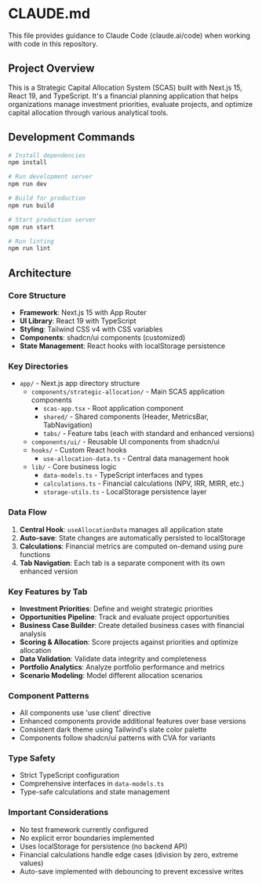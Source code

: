 # CLAUDE.md

This file provides guidance to Claude Code (claude.ai/code) when working with code in this repository.

## Project Overview

This is a Strategic Capital Allocation System (SCAS) built with Next.js 15, React 19, and TypeScript. It's a financial planning application that helps organizations manage investment priorities, evaluate projects, and optimize capital allocation through various analytical tools.

## Development Commands

```bash
# Install dependencies
npm install

# Run development server
npm run dev

# Build for production
npm run build

# Start production server
npm run start

# Run linting
npm run lint
```

## Architecture

### Core Structure
- **Framework**: Next.js 15 with App Router
- **UI Library**: React 19 with TypeScript
- **Styling**: Tailwind CSS v4 with CSS variables
- **Components**: shadcn/ui components (customized)
- **State Management**: React hooks with localStorage persistence

### Key Directories
- `app/` - Next.js app directory structure
  - `components/strategic-allocation/` - Main SCAS application components
    - `scas-app.tsx` - Root application component
    - `shared/` - Shared components (Header, MetricsBar, TabNavigation)
    - `tabs/` - Feature tabs (each with standard and enhanced versions)
  - `components/ui/` - Reusable UI components from shadcn/ui
  - `hooks/` - Custom React hooks
    - `use-allocation-data.ts` - Central data management hook
  - `lib/` - Core business logic
    - `data-models.ts` - TypeScript interfaces and types
    - `calculations.ts` - Financial calculations (NPV, IRR, MIRR, etc.)
    - `storage-utils.ts` - LocalStorage persistence layer

### Data Flow
1. **Central Hook**: `useAllocationData` manages all application state
2. **Auto-save**: State changes are automatically persisted to localStorage
3. **Calculations**: Financial metrics are computed on-demand using pure functions
4. **Tab Navigation**: Each tab is a separate component with its own enhanced version

### Key Features by Tab
- **Investment Priorities**: Define and weight strategic priorities
- **Opportunities Pipeline**: Track and evaluate project opportunities
- **Business Case Builder**: Create detailed business cases with financial analysis
- **Scoring & Allocation**: Score projects against priorities and optimize allocation
- **Data Validation**: Validate data integrity and completeness
- **Portfolio Analytics**: Analyze portfolio performance and metrics
- **Scenario Modeling**: Model different allocation scenarios

### Component Patterns
- All components use 'use client' directive
- Enhanced components provide additional features over base versions
- Consistent dark theme using Tailwind's slate color palette
- Components follow shadcn/ui patterns with CVA for variants

### Type Safety
- Strict TypeScript configuration
- Comprehensive interfaces in `data-models.ts`
- Type-safe calculations and state management

### Important Considerations
- No test framework currently configured
- No explicit error boundaries implemented
- Uses localStorage for persistence (no backend API)
- Financial calculations handle edge cases (division by zero, extreme values)
- Auto-save implemented with debouncing to prevent excessive writes